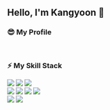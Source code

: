 ## Hello, I'm Kangyoon 🥰
<!-- ![header](https://capsule-render.vercel.app/api?type=wave&color=auto&height=300&section=header&text=Kangyoon's Introduce&fontSize=40)

 -->
 
### 😎 My Profile

</br>

### ⚡ My Skill Stack
<img src="https://img.shields.io/badge/HTML5-E34F26?style=flat-square&logo=HTML5&logoColor=white"/></a>
<img src="https://img.shields.io/badge/CSS3-1572B6?style=flat-square&logo=CSS3&logoColor=white"/></a>
<img src="https://img.shields.io/badge/JavaScript-F7DF1E?style=flat-square&logo=JavaScript&logoColor=black"/></a>
</br>
<img src="https://img.shields.io/badge/Vue.js-4FC08D?style=flat-square&logo=Vue.js&logoColor=white"/></a>
<img src="https://img.shields.io/badge/Vuetify-1867C0?style=flat-square&logo=Vuetify&logoColor=white"/></a>
<img src="https://img.shields.io/badge/Vuex-4FC08D?style=flat-square&logo=Vuex&logoColor=white"/></a>
<img src="https://img.shields.io/badge/Axios-DA291C?style=flat-square&logo=Axios&logoColor=white"/></a>
</br>
<img src="https://img.shields.io/badge/React-61DAFB?style=flat-square&logo=React&logoColor=white"/></a>
<img src="https://img.shields.io/badge/TypeScript-3178C6?style=flat-square&logo=TypeScript&logoColor=white"/></a>

